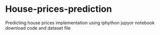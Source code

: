 # House-prices-prediction
Predicting house prices implementation using iphython jupyor notebook 
download code and dataset file
